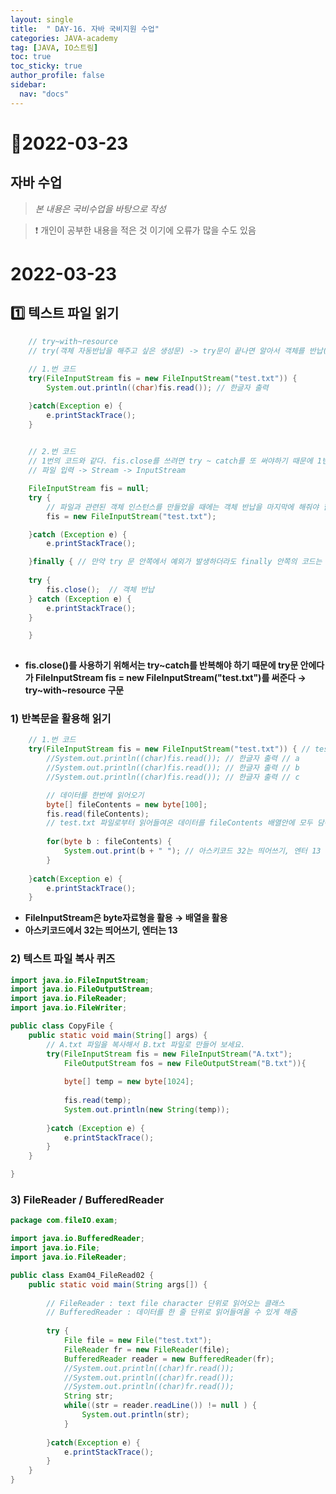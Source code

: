```yaml
---
layout: single
title:  " DAY-16. 자바 국비지원 수업"
categories: JAVA-academy
tag: [JAVA, IO스트림]
toc: true
toc_sticky: true
author_profile: false
sidebar:
  nav: "docs"
---
```


# 📌2022-03-23

## 자바 수업 

<!--Quote-->
> *본 내용은 국비수업을 바탕으로 작성*

> ❗ 개인이 공부한 내용을 적은 것 이기에 오류가 많을 수도 있음 


# 2022-03-23

## 1️⃣ 텍스트 파일 읽기

```java
	// try~with~resource
	// try(객체 자동반납을 해주고 싶은 생성문) -> try문이 끝나면 알아서 객체를 반납(close)
		
	// 1.번 코드 
	try(FileInputStream fis = new FileInputStream("test.txt")) {
		System.out.println((char)fis.read()); // 한글자 출력 

	}catch(Exception e) {
		e.printStackTrace();
	}
	

	// 2.번 코드  
	// 1번의 코드와 같다. fis.close를 쓰려면 try ~ catch를 또 써야하기 때문에 1번 코드와 같이 간단하게 사용
	// 파일 입력 -> Stream -> InputStream

	FileInputStream fis = null;
	try {
		// 파일과 관련된 객체 인스턴스를 만들었을 때에는 객체 반납을 마지막에 해줘야 함 
		fis = new FileInputStream("test.txt");

	}catch (Exception e) {
		e.printStackTrace();

	}finally { // 만약 try 문 안쪽에서 예외가 발생하더라도 finally 안쪽의 코드는 무조건 실행 됨.
	
	try {
		fis.close();  // 객체 반납
	} catch (Exception e) {
		e.printStackTrace();
	}

	}
		
```

- **fis.close()를 사용하기 위해서는 try~catch를 반복해야 하기 때문에 try문 안에다가 FileInputStream fis = new FileInputStream("test.txt")를 써준다 → try~with~resource 구문**

### 1) 반복문을 활용해 읽기

```java
	// 1.번 코드 
	try(FileInputStream fis = new FileInputStream("test.txt")) { // test.txt에는 abc가 담겨있음 
		//System.out.println((char)fis.read()); // 한글자 출력 // a			
		//System.out.println((char)fis.read()); // 한글자 출력 // b			
		//System.out.println((char)fis.read()); // 한글자 출력 // c

		// 데이터를 한번에 읽어오기 
		byte[] fileContents = new byte[100];
		fis.read(fileContents);
		// test.txt 파일로부터 읽어들여온 데이터를 fileContents 배열안에 모두 담아준다.
			
		for(byte b : fileContents) {
			System.out.print(b + " "); // 아스키코드 32는 띄어쓰기, 엔터 13
		}
		
	}catch(Exception e) {
		e.printStackTrace();
	}
```

- **FileInputStream은 byte자료형을 활용 → 배열을 활용**
- **아스키코드에서 32는 띄어쓰기, 엔터는 13**

### 2) 텍스트 파일 복사 퀴즈

```java
import java.io.FileInputStream;
import java.io.FileOutputStream;
import java.io.FileReader;
import java.io.FileWriter;

public class CopyFile {
	public static void main(String[] args) {
		// A.txt 파일을 복사해서 B.txt 파일로 만들어 보세요. 
		try(FileInputStream fis = new FileInputStream("A.txt");
			FileOutputStream fos = new FileOutputStream("B.txt")){
			
			byte[] temp = new byte[1024];
			
			fis.read(temp);
			System.out.println(new String(temp));
			
		}catch (Exception e) {
			e.printStackTrace();
		}
	}

}
```

### 3) FileReader / BufferedReader

```java
package com.fileIO.exam;

import java.io.BufferedReader;
import java.io.File;
import java.io.FileReader;

public class Exam04_FileRead02 {
	public static void main(String args[]) {
		
		// FileReader : text file character 단위로 읽어오는 클래스 
		// BufferedReader : 데이터를 한 줄 단위로 읽어들여올 수 있게 해줌 
		
		try {
			File file = new File("test.txt");
			FileReader fr = new FileReader(file);
			BufferedReader reader = new BufferedReader(fr);
			//System.out.println((char)fr.read());
			//System.out.println((char)fr.read());
			//System.out.println((char)fr.read());
			String str; 
			while((str = reader.readLine()) != null ) {
				System.out.println(str);
			}
			
		}catch(Exception e) {
			e.printStackTrace();
		}
	}
}
```
